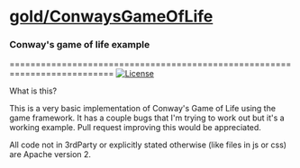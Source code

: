 # [gold/ConwaysGameOfLife](https://github.com/CoryNull/gold/examples/conwaysGameOfLife)
### Conway's game of life example
==========================================================================
[![License](https://img.shields.io/badge/license-Apache%202-blue)](https://github.com/CoryNull/gold/LICENSE)

What is this?

This is a very basic implementation of Conway's Game of Life using the game framework. It has a couple bugs that I'm trying to work out but it's a working example. Pull request improving this would be appreciated.

All code not in 3rdParty or explicitly stated otherwise (like files in js or css) are Apache version 2.